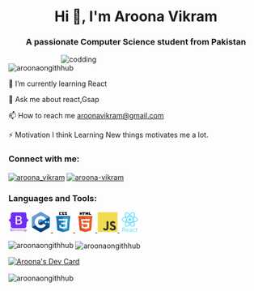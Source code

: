  <h1 align="center">Hi 👋, I'm Aroona Vikram</h1>
<h3 align="center">A passionate Computer Science student from Pakistan</h3>
<img align="right" alt="codding" width="400px" src="https://user-images.githubusercontent.com/74038190/241765453-85cb9521-97c0-4a65-9358-7db8099fac7f.gif">
<p align="left"> <img src="https://komarev.com/ghpvc/?username=aroonaongithhub&label=Profile%20views&color=0e75b6&style=flat" alt="aroonaongithhub" /> </p>

🌱 I’m currently learning React

💬 Ask me about react,Gsap

📫 How to reach me aroonavikram@gmail.com

⚡ Motivation I think Learning New things motivates me a lot.

<h3 align="left">Connect with me:</h3>
<p align="left">
<a href="https://twitter.com/aroona_vikram" target="blank"><img align="center" src="https://raw.githubusercontent.com/rahuldkjain/github-profile-readme-generator/master/src/images/icons/Social/twitter.svg" alt="aroona_vikram" height="30" width="40" /></a>
<a href="https://linkedin.com/in/aroona-vikram" target="blank"><img align="center" src="https://raw.githubusercontent.com/rahuldkjain/github-profile-readme-generator/master/src/images/icons/Social/linked-in-alt.svg" alt="aroona-vikram" height="30" width="40" /></a>
</p>
<h3 align="left">Languages and Tools:</h3>
<p align="left">
        <a href="https://getbootstrap.com" target="_blank" rel="noreferrer"> <img src="https://raw.githubusercontent.com/devicons/devicon/master/icons/bootstrap/bootstrap-plain-wordmark.svg" alt="bootstrap" width="40" height="40"/></a> 
        <a href="https://www.w3schools.com/cpp/" target="_blank" rel="noreferrer"> <img src="https://raw.githubusercontent.com/devicons/devicon/master/icons/cplusplus/cplusplus-original.svg" alt="cplusplus" width="40" height="40"/> </a>
        <a href="https://www.w3schools.com/css/" target="_blank" rel="noreferrer"> <img src="https://raw.githubusercontent.com/devicons/devicon/master/icons/css3/css3-original-wordmark.svg" alt="css3" width="40" height="40"/> </a> 
        <a href="https://www.w3.org/html/" target="_blank" rel="noreferrer"> <img src="https://raw.githubusercontent.com/devicons/devicon/master/icons/html5/html5-original-wordmark.svg" alt="html5" width="40" height="40"/> </a> 
        <a href="https://developer.mozilla.org/en-US/docs/Web/JavaScript" target="_blank" rel="noreferrer"> <img src="https://raw.githubusercontent.com/devicons/devicon/master/icons/javascript/javascript-original.svg" alt="javascript" width="40" height="40"/> </a> 
        <a href="https://reactjs.org/" target="_blank" rel="noreferrer"> <img src="https://raw.githubusercontent.com/devicons/devicon/master/icons/react/react-original-wordmark.svg" alt="react" width="40" height="40"/> </a>
</p>
<p><img align="left" src="https://github-readme-stats.vercel.app/api/top-langs?username=aroonaongithhub&show_icons=true&locale=en&layout=compact" alt="aroonaongithhub" /></p>
<p>&nbsp;<img align="center" src="https://github-readme-stats.vercel.app/api?username=aroonaongithhub&show_icons=true&locale=en" alt="aroonaongithhub" /></p>
<a href="https://app.daily.dev/aroona"><img src="https://api.daily.dev/devcards/v2/eaGvlodvkKTqiXxaMq9rG.png?type=default&r=avd" width="356" alt="Aroona's Dev Card"/></a>
<p><img align="center" src="https://github-readme-streak-stats.herokuapp.com/?user=aroonaongithhub&" alt="aroonaongithhub" /></p>

